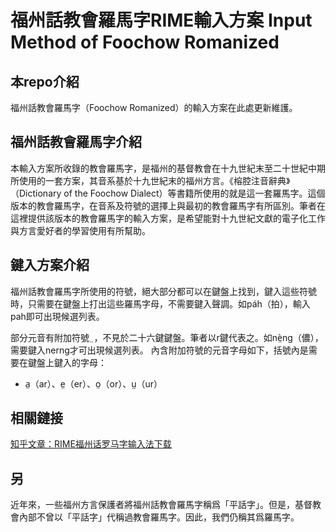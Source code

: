 # 福州話教會羅馬字RIME輸入方案 Input Method of Foochow Romanized

## 本repo介紹
福州話教會羅馬字（Foochow Romanized）的輸入方案在此處更新維護。

## 福州話教會羅馬字介紹
本輸入方案所收錄的教會羅馬字，是福州的基督教會在十九世紀末至二十世紀中期所使用的一套方案，其音系基於十九世紀末的福州方言。《榕腔注音辭典》（Dictionary of the Foochow Dialect）等書籍所使用的就是這一套羅馬字。這個版本的教會羅馬字，在音系及符號的選擇上與最初的教會羅馬字有所區別。筆者在這裡提供該版本的教會羅馬字的輸入方案，是希望能對十九世紀文獻的電子化工作與方言愛好者的學習使用有所幫助。

## 鍵入方案介紹
福州話教會羅馬字所使用的符號，絕大部分都可以在鍵盤上找到，鍵入這些符號時，只需要在鍵盤上打出這些羅馬字母，不需要鍵入聲調。如páh（拍），輸入pah即可出現候選列表。

部分元音有附加符號 ̤ ，不見於二十六鍵鍵盤。筆者以r鍵代表之。如nè̤ng（儂），需要鍵入nerng才可出現候選列表。
內含附加符號的元音字母如下，括號內是需要在鍵盤上鍵入的字母：
- a̤（ar）、e̤（er）、o̤（or）、ṳ（ur）

## 相關鏈接
[知乎文章：RIME福州话罗马字输入法下载](https://zhuanlan.zhihu.com/p/92159734)

## 另
近年來，一些福州方言保護者將福州話教會羅馬字稱爲「平話字」。但是，基督教會內部不曾以「平話字」代稱過教會羅馬字。因此，我們仍稱其爲羅馬字。

